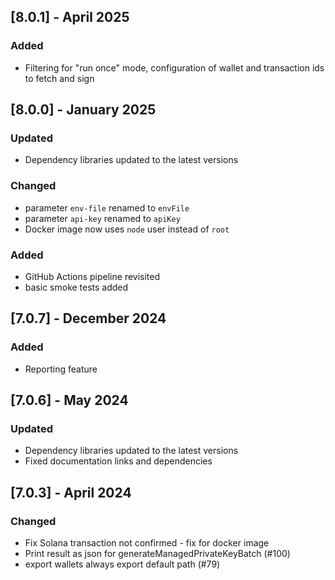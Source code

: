 ## [8.0.1] - April 2025

### Added

- Filtering for "run once" mode, configuration of wallet and transaction ids to fetch and sign

## [8.0.0] - January 2025

### Updated

- Dependency libraries updated to the latest versions

### Changed

- parameter `env-file` renamed to `envFile`
- parameter `api-key` renamed to `apiKey`
- Docker image now uses `node` user instead of `root`

### Added

- GitHub Actions pipeline revisited
- basic smoke tests added

## [7.0.7] - December 2024

### Added

- Reporting feature

## [7.0.6] - May 2024

### Updated

- Dependency libraries updated to the latest versions
- Fixed documentation links and dependencies

## [7.0.3] - April 2024

### Changed

- Fix Solana transaction not confirmed - fix for docker image
- Print result as json for generateManagedPrivateKeyBatch (#100)
- export wallets always export default path (#79)
